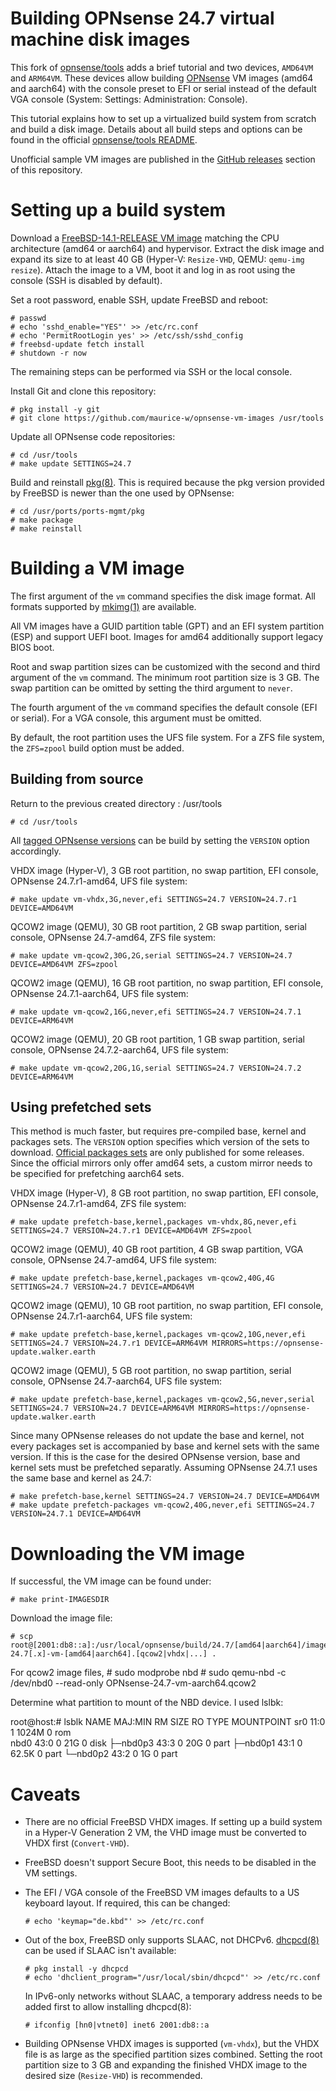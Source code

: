 Building OPNsense 24.7 virtual machine disk images
==================================================

This fork of [opnsense/tools](https://github.com/opnsense/tools) adds a brief tutorial and two devices, `AMD64VM` and `ARM64VM`.
These devices allow building [OPNsense](https://opnsense.org/) VM images (amd64 and aarch64) with the console preset to EFI or serial instead of the default VGA console (System: Settings: Administration: Console).

This tutorial explains how to set up a virtualized build system from scratch and build a disk image.
Details about all build steps and options can be found in the official [opnsense/tools README](https://github.com/opnsense/tools/blob/master/README.md).

Unofficial sample VM images are published in the [GitHub releases](https://github.com/maurice-w/opnsense-vm-images/releases) section of this repository.

Setting up a build system
=========================

Download a [FreeBSD-14.1-RELEASE VM image](https://download.freebsd.org/releases/VM-IMAGES/14.1-RELEASE/) matching the CPU architecture (amd64 or aarch64) and hypervisor.
Extract the disk image and expand its size to at least 40 GB (Hyper-V: `Resize-VHD`, QEMU: `qemu-img resize`).
Attach the image to a VM, boot it and log in as root using the console (SSH is disabled by default).

Set a root password, enable SSH, update FreeBSD and reboot:

    # passwd
    # echo 'sshd_enable="YES"' >> /etc/rc.conf
    # echo 'PermitRootLogin yes' >> /etc/ssh/sshd_config
    # freebsd-update fetch install
    # shutdown -r now

The remaining steps can be performed via SSH or the local console.

Install Git and clone this repository:

    # pkg install -y git
    # git clone https://github.com/maurice-w/opnsense-vm-images /usr/tools

Update all OPNsense code repositories:
    
    # cd /usr/tools
    # make update SETTINGS=24.7

Build and reinstall [pkg(8)](https://man.freebsd.org/cgi/man.cgi?query=pkg&sektion=8). This is required because the pkg version provided by FreeBSD is newer than the one used by OPNsense:

    # cd /usr/ports/ports-mgmt/pkg
    # make package
    # make reinstall

Building a VM image
===================

The first argument of the `vm` command specifies the disk image format. All formats supported by [mkimg(1)](https://man.freebsd.org/cgi/man.cgi?query=mkimg) are available.

All VM images have a GUID partition table (GPT) and an EFI system partition (ESP) and support UEFI boot. Images for amd64 additionally support legacy BIOS boot.

Root and swap partition sizes can be customized with the second and third argument of the `vm` command.
The minimum root partition size is 3 GB. The swap partition can be omitted by setting the third argument to `never`.

The fourth argument of the `vm` command specifies the default console (EFI or serial). For a VGA console, this argument must be omitted.

By default, the root partition uses the UFS file system. For a ZFS file system, the `ZFS=zpool` build option must be added.

Building from source
--------------------

Return to the previous created directory : /usr/tools

    # cd /usr/tools

All [tagged OPNsense versions](https://github.com/opnsense/core/tags) can be build by setting the `VERSION` option accordingly.

VHDX image (Hyper-V), 3 GB root partition, no swap partition, EFI console, OPNsense 24.7.r1-amd64, UFS file system:

    # make update vm-vhdx,3G,never,efi SETTINGS=24.7 VERSION=24.7.r1 DEVICE=AMD64VM

QCOW2 image (QEMU), 30 GB root partition, 2 GB swap partition, serial console, OPNsense 24.7-amd64, ZFS file system:

    # make update vm-qcow2,30G,2G,serial SETTINGS=24.7 VERSION=24.7 DEVICE=AMD64VM ZFS=zpool

QCOW2 image (QEMU), 16 GB root partition, no swap partition, EFI console, OPNsense 24.7.1-aarch64, UFS file system:

    # make update vm-qcow2,16G,never,efi SETTINGS=24.7 VERSION=24.7.1 DEVICE=ARM64VM

QCOW2 image (QEMU), 20 GB root partition, 1 GB swap partition, serial console, OPNsense 24.7.2-aarch64, UFS file system:

    # make update vm-qcow2,20G,1G,serial SETTINGS=24.7 VERSION=24.7.2 DEVICE=ARM64VM

Using prefetched sets
---------------------

This method is much faster, but requires pre-compiled base, kernel and packages sets. The `VERSION` option specifies which version of the sets to download.
[Official packages sets](https://pkg.opnsense.org/FreeBSD:14:amd64/24.7/sets/) are only published for some releases.
Since the official mirrors only offer amd64 sets, a custom mirror needs to be specified for prefetching aarch64 sets.

VHDX image (Hyper-V), 8 GB root partition, no swap partition, EFI console, OPNsense 24.7.r1-amd64, ZFS file system:

    # make update prefetch-base,kernel,packages vm-vhdx,8G,never,efi SETTINGS=24.7 VERSION=24.7.r1 DEVICE=AMD64VM ZFS=zpool

QCOW2 image (QEMU), 40 GB root partition, 4 GB swap partition, VGA console, OPNsense 24.7-amd64, UFS file system:

    # make update prefetch-base,kernel,packages vm-qcow2,40G,4G SETTINGS=24.7 VERSION=24.7 DEVICE=AMD64VM

QCOW2 image (QEMU), 10 GB root partition, no swap partition, EFI console, OPNsense 24.7.r1-aarch64, UFS file system:

    # make update prefetch-base,kernel,packages vm-qcow2,10G,never,efi SETTINGS=24.7 VERSION=24.7.r1 DEVICE=ARM64VM MIRRORS=https://opnsense-update.walker.earth

QCOW2 image (QEMU), 5 GB root partition, no swap partition, serial console, OPNsense 24.7-aarch64, UFS file system:

    # make update prefetch-base,kernel,packages vm-qcow2,5G,never,serial SETTINGS=24.7 VERSION=24.7 DEVICE=ARM64VM MIRRORS=https://opnsense-update.walker.earth

Since many OPNsense releases do not update the base and kernel, not every packages set is accompanied by base and kernel sets with the same version.
If this is the case for the desired OPNsense version, base and kernel sets must be prefetched separatly. Assuming OPNsense 24.7.1 uses the same base and kernel as 24.7:

    # make prefetch-base,kernel SETTINGS=24.7 VERSION=24.7 DEVICE=AMD64VM
    # make update prefetch-packages vm-qcow2,40G,never,efi SETTINGS=24.7 VERSION=24.7.1 DEVICE=AMD64VM

Downloading the VM image
========================

If successful, the VM image can be found under:

    # make print-IMAGESDIR

Download the image file:

    # scp root@[2001:db8::a]:/usr/local/opnsense/build/24.7/[amd64|aarch64]/images/OPNsense-24.7[.x]-vm-[amd64|aarch64].[qcow2|vhdx|...] .


For qcow2 image files, 
    # sudo modprobe nbd
    # sudo qemu-nbd -c /dev/nbd0 --read-only OPNsense-24.7-vm-aarch64.qcow2

Determine what partition to mount of the NBD device. I used lslbk:

root@host:# lsblk 
NAME     MAJ:MIN RM   SIZE RO TYPE MOUNTPOINT
sr0       11:0    1  1024M  0 rom  
nbd0      43:0    0    21G  0 disk 
├─nbd0p3  43:3    0    20G  0 part 
├─nbd0p1  43:1    0  62.5K  0 part 
└─nbd0p2  43:2    0     1G  0 part


Caveats
=======

- There are no official FreeBSD VHDX images. If setting up a build system in a Hyper-V Generation 2 VM, the VHD image must be converted to VHDX first (`Convert-VHD`).
- FreeBSD doesn't support Secure Boot, this needs to be disabled in the VM settings.
- The EFI / VGA console of the FreeBSD VM images defaults to a US keyboard layout. If required, this can be changed:

      # echo 'keymap="de.kbd"' >> /etc/rc.conf

- Out of the box, FreeBSD only supports SLAAC, not DHCPv6.
  [dhcpcd(8)](https://man.freebsd.org/cgi/man.cgi?query=dhcpcd) can be used if SLAAC isn't available:

      # pkg install -y dhcpcd
      # echo 'dhclient_program="/usr/local/sbin/dhcpcd"' >> /etc/rc.conf

  In IPv6-only networks without SLAAC, a temporary address needs to be added first to allow installing dhcpcd(8):

      # ifconfig [hn0|vtnet0] inet6 2001:db8::a

- Building OPNsense VHDX images is supported (`vm-vhdx`), but the VHDX file is as large as the specified partition sizes combined.
  Setting the root partition size to 3 GB and expanding the finished VHDX image to the desired size (`Resize-VHD`) is recommended.
